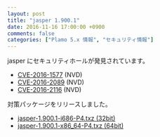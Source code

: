```yaml
---
layout: post
title: "jasper 1.900.1"
date: 2016-11-16 17:00:00 +0900
comments: false
categories: ["Plamo 5.x 情報", "セキュリティ情報"]
---
```


jasper にセキュリティホールが発見されています。

* [CVE-2016-1577](https://web.nvd.nist.gov/view/vuln/detail?vulnId=CVE-2016-1577) (NVD)
* [CVE-2016-2089](https://web.nvd.nist.gov/view/vuln/detail?vulnId=CVE-2016-2089) (NVD)
* [CVE-2016-2116](https://web.nvd.nist.gov/view/vuln/detail?vulnId=CVE-2016-2116) (NVD)

対策パッケージをリリースしました。

* [jasper-1.900.1-i686-P4.txz (32bit)](ftp://plamo.linet.gr.jp/pub/Plamo-5.x/x86/plamo/04_xapps/jasper-1.900.1-i686-P5.txz)
* [jasper-1.900.1-x86_64-P4.txz (64bit)](ftp://plamo.linet.gr.jp/pub/Plamo-5.x/x86_64/plamo/04_xapps/jasper-1.900.1-x86_64-P5.txz)
